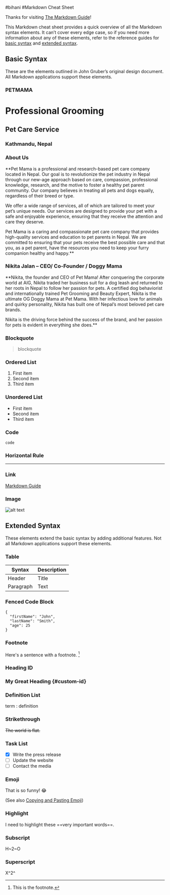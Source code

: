 #bihani
#Markdown Cheat Sheet

Thanks for visiting [The Markdown Guide](https://www.markdownguide.org)!

This Markdown cheat sheet provides a quick overview of all the Markdown syntax elements. It can’t cover every edge case, so if you need more information about any of these elements, refer to the reference guides for [basic syntax](https://www.markdownguide.org/basic-syntax/) and [extended syntax](https://www.markdownguide.org/extended-syntax/).

## Basic Syntax

These are the elements outlined in John Gruber’s original design document. All Markdown applications support these elements.

### PETMAMA

# Professional Grooming 
## Pet Care Service
### Kathmandu, Nepal

### About Us

**Pet Mama is a professional and research-based pet care company located in Nepal. Our goal is to revolutionize the pet industry in Nepal through our new-age approach based on care, compassion, professional knowledge, research, and the motive to foster a healthy pet parent community. Our company believes in treating all pets and dogs equally, regardless of their breed or type.

We offer a wide range of services,  all of which are tailored to meet your pet’s unique needs. Our services are designed to provide your pet with a safe and enjoyable experience, ensuring that they receive the attention and care they deserve.

Pet Mama is a caring and compassionate pet care company that provides high-quality services and education to pet parents in Nepal. We are committed to ensuring that your pets receive the best possible care and that you, as a pet parent, have the resources you need to keep your furry companion healthy and happy.**

### Nikita Jalan – CEO/ Co-Founder / Doggy Mama

**Nikita, the founder and CEO of Pet Mama! After conquering the corporate world at AIG, Nikita traded her business suit for a dog leash and returned to her roots in Nepal to follow her passion for pets. A certified dog behaviorist and internationally trained Pet Grooming and Beauty Expert, Nikita is the ultimate OG Doggy Mama at Pet Mama. With her infectious love for animals and quirky personality, Nikita has built one of Nepal’s most beloved pet care brands.

Nikita is the driving force behind the success of the brand, and her passion for pets is evident in everything she does.**

### Blockquote

> blockquote

### Ordered List

1. First item
2. Second item
3. Third item

### Unordered List

- First item
- Second item
- Third item

### Code

`code`

### Horizontal Rule

---

### Link

[Markdown Guide](https://www.markdownguide.org)

### Image

![alt text](https://www.markdownguide.org/assets/images/tux.png)

## Extended Syntax

These elements extend the basic syntax by adding additional features. Not all Markdown applications support these elements.

### Table

| Syntax | Description |
| ----------- | ----------- |
| Header | Title |
| Paragraph | Text |

### Fenced Code Block

```
{
  "firstName": "John",
  "lastName": "Smith",
  "age": 25
}
```

### Footnote

Here's a sentence with a footnote. [^1]

[^1]: This is the footnote.

### Heading ID

### My Great Heading {#custom-id}

### Definition List

term
: definition

### Strikethrough

~~The world is flat.~~

### Task List

- [x] Write the press release
- [ ] Update the website
- [ ] Contact the media

### Emoji

That is so funny! :joy:

(See also [Copying and Pasting Emoji](https://www.markdownguide.org/extended-syntax/#copying-and-pasting-emoji))

### Highlight

I need to highlight these ==very important words==.

### Subscript

H~2~O

### Superscript

X^2^
